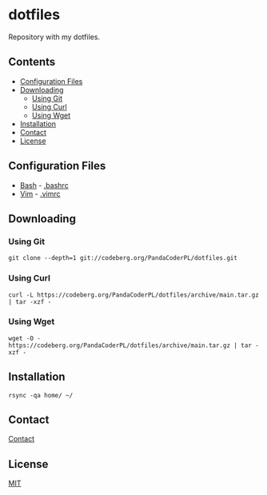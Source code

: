# dotfiles

Repository with my dotfiles.

## Contents

* [Configuration Files](#configuration-files)
* [Downloading](#downloading)
  * [Using Git](#using-git)
  * [Using Curl](#using-curl)
  * [Using Wget](#using-wget)
* [Installation](#installation)
* [Contact](#contact)
* [License](#license)

## Configuration Files

* [Bash](http://www.gnu.org/software/bash/) - [
.bashrc](home/.bashrc)
* [Vim](https://www.vim.org/) - [.vimrc](home/.vimrc)

## Downloading

### Using Git

    git clone --depth=1 git://codeberg.org/PandaCoderPL/dotfiles.git

### Using Curl

    curl -L https://codeberg.org/PandaCoderPL/dotfiles/archive/main.tar.gz | tar -xzf -

### Using Wget

    wget -O - https://codeberg.org/PandaCoderPL/dotfiles/archive/main.tar.gz | tar -xzf -

## Installation

    rsync -qa home/ ~/

## Contact

[Contact](https://codeberg.org/PandaCoderPL/PandaCoderPL#contact)

## License

[MIT](LICENSE)
